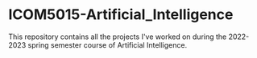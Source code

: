 # ICOM5015-Artificial_Intelligence
This repository contains all the projects I've worked on during the 2022-2023 spring semester course of Artificial Intelligence.
